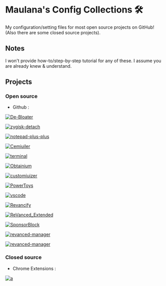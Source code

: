 # Maulana's Config Collections 🛠️

My configuration/setting files for most open source projects on GitHub! (Also there are some closed source projects).

## Notes

I won't provide how-to/step-by-step tutorial for any of these. I assume you are already knew & understand.

## Projects

### Open source

- Github :

[![De-Bloater](https://github-readme-stats.vercel.app/api/pin/?username=sunilpaulmathew&repo=De-Bloater&show_owner=true&theme=vue&border_radius=12)](https://github.com/sunilpaulmathew/De-Bloater)

[![zygisk-detach](https://github-readme-stats.vercel.app/api/pin/?username=j-hc&repo=zygisk-detach&show_owner=true&theme=vue&border_radius=12)](https://github.com/j-hc/zygisk-detach)

[![notepad-plus-plus](https://github-readme-stats.vercel.app/api/pin/?username=notepad-plus-plus&repo=notepad-plus-plus&show_owner=true&theme=vue&border_radius=12)](https://github.com/notepad-plus-plus/notepad-plus-plus)

[![Cemiuiler](https://github-readme-stats.vercel.app/api/pin/?username=Team-Cemiuiler&repo=Cemiuiler&show_owner=true&theme=vue&border_radius=12)](https://github.com/Team-Cemiuiler/Cemiuiler)

[![terminal](https://github-readme-stats.vercel.app/api/pin/?username=microsoft&repo=terminal&show_owner=true&theme=vue&border_radius=12)](https://github.com/microsoft/terminal)

[![Obtainium](https://github-readme-stats.vercel.app/api/pin/?username=ImranR98&repo=Obtainium&show_owner=true&theme=vue&border_radius=12)](https://github.com/ImranR98/Obtainium)

[![customiuizer](https://github-readme-stats.vercel.app/api/pin/?username=MonwF&repo=customiuizer&show_owner=true&theme=vue&border_radius=12)](https://github.com/MonwF/customiuizer)

[![PowerToys](https://github-readme-stats.vercel.app/api/pin/?username=microsoft&repo=PowerToys&show_owner=true&theme=vue&border_radius=12)](https://github.com/microsoft/PowerToys)

[![vscode](https://github-readme-stats.vercel.app/api/pin/?username=microsoft&repo=vscode&show_owner=true&theme=vue&border_radius=12)](https://github.com/microsoft/vscode)

[![Revancify](https://github-readme-stats.vercel.app/api/pin/?username=decipher3114&repo=Revancify&show_owner=true&theme=vue&border_radius=12)](https://github.com/decipher3114/Revancify)

[![ReVanced_Extended](https://github-readme-stats.vercel.app/api/pin/?username=inotia00&repo=ReVanced_Extended&show_owner=true&theme=vue&border_radius=12)](https://github.com/inotia00/ReVanced_Extended)

[![SponsorBlock](https://github-readme-stats.vercel.app/api/pin/?username=ajayyy&repo=SponsorBlock&show_owner=true&theme=vue&border_radius=12)](https://github.com/ajayyy/SponsorBlock)

[![revanced-manager](https://github-readme-stats.vercel.app/api/pin/?username=ReVanced&repo=revanced-manager&show_owner=true&theme=vue&border_radius=12)](https://github.com/ReVanced/revanced-manager)

[![revanced-manager](https://github-readme-stats.vercel.app/api/pin/?username=inotia00&repo=revanced-manager&show_owner=true&theme=vue&border_radius=12)](https://github.com/inotia00/revanced-manager)

### Closed source

- Chrome Extensions :

[![a](https://lh3.googleusercontent.com/nudNXUHW8hVpiOYmhk8LY1XBwv-q76JYMlCdOC5sx5jFLUnc2-bk7XIklQq3YdOBArS3qWuSrOpAfDKndadVXEKWVQ=s1280-w1280-h800)](https://chromewebstore.google.com/detail/enhancer-for-youtube/ponfpcnoihfmfllpaingbgckeeldkhle)
